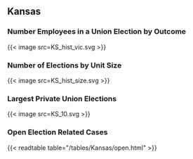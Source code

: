 ##  Kansas

### Number Employees in a Union Election by Outcome
{{< image src=KS_hist_vic.svg >}}

### Number of Elections by Unit Size
{{< image src=KS_hist_size.svg >}}

### Largest Private Union Elections
{{< image src=KS_10.svg >}}

### Open Election Related Cases
{{< readtable table="/tables/Kansas/open.html" >}}

